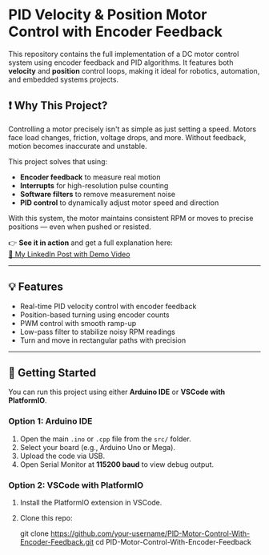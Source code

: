 # PID Velocity & Position Motor Control with Encoder Feedback

This repository contains the full implementation of a DC motor control system using encoder feedback and PID algorithms. It features both **velocity** and **position** control loops, making it ideal for robotics, automation, and embedded systems projects.

## ❗ Why This Project?

Controlling a motor precisely isn't as simple as just setting a speed. Motors face load changes, friction, voltage drops, and more. Without feedback, motion becomes inaccurate and unstable.

This project solves that using:
- **Encoder feedback** to measure real motion
- **Interrupts** for high-resolution pulse counting
- **Software filters** to remove measurement noise
- **PID control** to dynamically adjust motor speed and direction

With this system, the motor maintains consistent RPM or moves to precise positions — even when pushed or resisted.

👉 **See it in action** and get a full explanation here:  
[🔗 My LinkedIn Post with Demo Video](https://www.linkedin.com/posts/azizharzallah_embeddedsystems-pidcontrol-robotics-activity-7341442268337164291-9MnU?utm_source=social_share_send&utm_medium=member_desktop_web&rcm=ACoAAEU6P-MBBEqjAbo-QGZuhCHm6gCQ93MUGGc)  

---

## 💡 Features

- Real-time PID velocity control with encoder feedback
- Position-based turning using encoder counts
- PWM control with smooth ramp-up
- Low-pass filter to stabilize noisy RPM readings
- Turn and move in rectangular paths with precision

---

## 🚀 Getting Started

You can run this project using either **Arduino IDE** or **VSCode with PlatformIO**.

### Option 1: Arduino IDE
1. Open the main `.ino` or `.cpp` file from the `src/` folder.
2. Select your board (e.g., Arduino Uno or Mega).
3. Upload the code via USB.
4. Open Serial Monitor at **115200 baud** to view debug output.

### Option 2: VSCode with PlatformIO
1. Install the PlatformIO extension in VSCode.
2. Clone this repo:
   
   git clone https://github.com/your-username/PID-Motor-Control-With-Encoder-Feedback.git
   cd PID-Motor-Control-With-Encoder-Feedback
